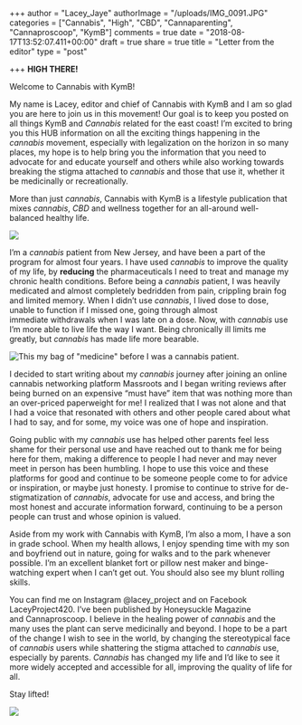 +++
author = "Lacey_Jaye"
authorImage = "/uploads/IMG_0091.JPG"
categories = ["Cannabis", "High", "CBD", "Cannaparenting", "Cannaproscoop", "KymB"]
comments = true
date = "2018-08-17T13:52:07.411+00:00"
draft = true
share = true
title = "Letter from the editor"
type = "post"

+++
**HIGH THERE!**

Welcome to Cannabis with KymB!

My name is Lacey, editor and chief of Cannabis with KymB and I am so glad you are here to join us in this movement! Our goal is to keep you posted on all things KymB and _Cannabis_ related for the east coast! I’m excited to bring you this HUB information on all the exciting things happening in the _cannabis_ movement, especially with legalization on the horizon in so many places, my hope is to help bring you the information that you need to advocate for and educate yourself and others while also working towards breaking the stigma attached to _cannabis_ and those that use it, whether it be medicinally or recreationally.

More than just _cannabis_, Cannabis with KymB is a lifestyle publication that mixes _cannabis_, _CBD_ and wellness together for an all-around well-balanced healthy life.

![](/uploads/IMG_0091.JPG)

I’m a _cannabis_ patient from New Jersey, and have been a part of the program for almost four years. I have used _cannabis_ to improve the quality of my life, by **reducing** the pharmaceuticals I need to treat and manage my chronic health conditions. Before being a _cannabis_ patient, I was heavily medicated and almost completely bedridden from pain, crippling brain fog and limited memory. When I didn’t use _cannabis_, I lived dose to dose, unable to function if I missed one, going through almost immediate withdrawals when I was late on a dose. Now, with _cannabis_ use I’m more able to live life the way I want. Being chronically ill limits me greatly, but _cannabis_ has made life more bearable.

![This my bag of "medicine" before I was a cannabis patient.](/uploads/IMG_9113.jpg "Lacey's Personal Medications")

I decided to start writing about my _cannabis_ journey after joining an online cannabis networking platform Massroots and I began writing reviews after being burned on an expensive “must have” item that was nothing more than an over-priced paperweight for me! I realized that I was not alone and that I had a voice that resonated with others and other people cared about what I had to say, and for some, my voice was one of hope and inspiration.

Going public with my _cannabis_ use has helped other parents feel less shame for their personal use and have reached out to thank me for being here for them, making a difference to people I had never and may never meet in person has been humbling. I hope to use this voice and these platforms for good and continue to be someone people come to for advice or inspiration, or maybe just honesty. I promise to continue to strive for de-stigmatization of _cannabis_, advocate for use and access, and bring the most honest and accurate information forward, continuing to be a person people can trust and whose opinion is valued.

Aside from my work with Cannabis with KymB, I’m also a mom, I have a son in grade school. When my health allows, I enjoy spending time with my son and boyfriend out in nature, going for walks and to the park whenever possible. I’m an excellent blanket fort or pillow nest maker and binge-watching expert when I can’t get out. You should also see my blunt rolling skills. 

You can find me on Instagram @lacey_project and on Facebook LaceyProject420. I’ve been published by Honeysuckle Magazine and Cannaproscoop. I believe in the healing power of _cannabis_ and the many uses the plant can serve medicinally and beyond. I hope to be a part of the change I wish to see in the world, by changing the stereotypical face of _cannabis_ users while shattering the stigma attached to _cannabis_ use, especially by parents. _Cannabis_ has changed my life and I’d like to see it more widely accepted and accessible for all, improving the quality of life for all.

Stay lifted!

![](/uploads/IMG_9022.jpg)